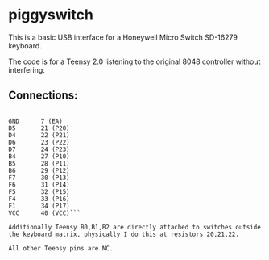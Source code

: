 # piggyswitch

This is a basic USB interface for a Honeywell Micro Switch SD-16279
keyboard.

The code is for a Teensy 2.0 listening to the original 8048 controller
without interfering.


## Connections:

```Teensy   8048

GND      7 (EA)
D5       21 (P20)
D4       22 (P21)
D6       23 (P22)
D7       24 (P23)
B4       27 (P10)
B5       28 (P11)
B6       29 (P12)
F7       30 (P13)
F6       31 (P14)
F5       32 (P15)
F4       33 (P16)
F1       34 (P17)
VCC      40 (VCC)```

Additionally Teensy B0,B1,B2 are directly attached to switches outside
the keyboard matrix, physically I do this at resistors 20,21,22.

All other Teensy pins are NC.

